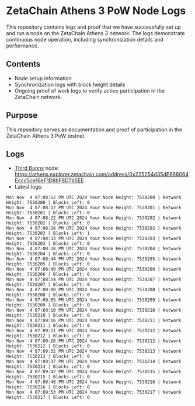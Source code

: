 # ZetaChain Athens 3 PoW Node Logs
This repository contains logs and proof that we have successfully set up and run a node on the ZetaChain Athens 3 network. The logs demonstrate continuous node operation, including synchronization details and performance.

## Contents
- Node setup information
- Synchronization logs with block height details
- Ongoing proof of work logs to verify active participation in the ZetaChain network

## Purpose
This repository serves as documentation and proof of participation in the ZetaChain Athens 3 PoW testnet.

## Logs

- [Third Bunny](https://thirdbunny.xyz/) node: https://athens.explorer.zetachain.com/address/0x225254d35dE666064Eccc5ce16eF1D8bF8D7b5EE
- Latest logs:
```
Mon Nov  4 07:08:12 PM UTC 2024 Your Node Height: 7530200 | Network Height: 7530200 | Blocks Left: 0
Mon Nov  4 07:08:17 PM UTC 2024 Your Node Height: 7530201 | Network Height: 7530201 | Blocks Left: 0
Mon Nov  4 07:08:22 PM UTC 2024 Your Node Height: 7530202 | Network Height: 7530202 | Blocks Left: 0
Mon Nov  4 07:08:28 PM UTC 2024 Your Node Height: 7530202 | Network Height: 7530203 | Blocks Left: 1
Mon Nov  4 07:08:33 PM UTC 2024 Your Node Height: 7530203 | Network Height: 7530203 | Blocks Left: 0
Mon Nov  4 07:08:38 PM UTC 2024 Your Node Height: 7530204 | Network Height: 7530204 | Blocks Left: 0
Mon Nov  4 07:08:44 PM UTC 2024 Your Node Height: 7530205 | Network Height: 7530205 | Blocks Left: 0
Mon Nov  4 07:08:49 PM UTC 2024 Your Node Height: 7530206 | Network Height: 7530206 | Blocks Left: 0
Mon Nov  4 07:08:54 PM UTC 2024 Your Node Height: 7530207 | Network Height: 7530207 | Blocks Left: 0
Mon Nov  4 07:09:00 PM UTC 2024 Your Node Height: 7530208 | Network Height: 7530208 | Blocks Left: 0
Mon Nov  4 07:09:05 PM UTC 2024 Your Node Height: 7530209 | Network Height: 7530209 | Blocks Left: 0
Mon Nov  4 07:09:10 PM UTC 2024 Your Node Height: 7530210 | Network Height: 7530210 | Blocks Left: 0
Mon Nov  4 07:09:16 PM UTC 2024 Your Node Height: 7530211 | Network Height: 7530211 | Blocks Left: 0
Mon Nov  4 07:09:21 PM UTC 2024 Your Node Height: 7530212 | Network Height: 7530212 | Blocks Left: 0
Mon Nov  4 07:09:26 PM UTC 2024 Your Node Height: 7530212 | Network Height: 7530212 | Blocks Left: 0
Mon Nov  4 07:09:32 PM UTC 2024 Your Node Height: 7530213 | Network Height: 7530213 | Blocks Left: 0
Mon Nov  4 07:09:37 PM UTC 2024 Your Node Height: 7530214 | Network Height: 7530214 | Blocks Left: 0
Mon Nov  4 07:09:42 PM UTC 2024 Your Node Height: 7530215 | Network Height: 7530215 | Blocks Left: 0
Mon Nov  4 07:09:48 PM UTC 2024 Your Node Height: 7530216 | Network Height: 7530216 | Blocks Left: 0
Mon Nov  4 07:09:53 PM UTC 2024 Your Node Height: 7530217 | Network Height: 7530217 | Blocks Left: 0
```
